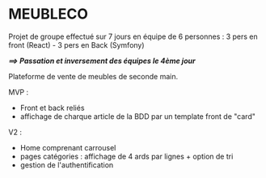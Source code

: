 # MEUBLECO

Projet de groupe effectué sur 7 jours en équipe de 6 personnes : 
3 pers en front (React) - 3 pers en Back (Symfony)

***==> Passation et inversement des équipes le 4ème jour***

Plateforme de vente de meubles de seconde main. 

MVP : 
- Front et back reliés
- affichage de charque article de la BDD par un template front de "card"

V2 : 
- Home comprenant carrousel
- pages catégories : affichage de 4 ards par lignes + option de tri
- gestion de l'authentification
